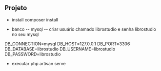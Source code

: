## Projeto

- install
composer install

- banco
-- mysql
-- criar usuário chamado librostudio e senha librostudio no seu mysql

DB_CONNECTION=mysql
DB_HOST=127.0.0.1
DB_PORT=3306
DB_DATABASE=librostudio
DB_USERNAME=librostudio
DB_PASSWORD=librostudio

- executar 
php artisan serve
